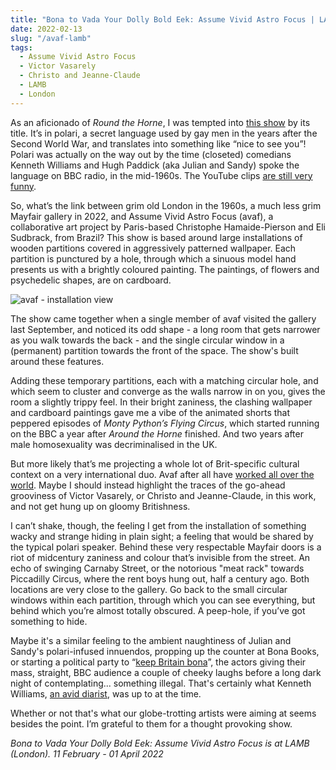 ```yaml
---
title: "Bona to Vada Your Dolly Bold Eek: Assume Vivid Astro Focus | LAMB"
date: 2022-02-13
slug: "/avaf-lamb"
tags:
  - Assume Vivid Astro Focus
  - Victor Vasarely
  - Christo and Jeanne-Claude
  - LAMB
  - London
---
```


As an aficionado of *Round the Horne*, I was tempted into [this show](https://www.lamb-arts.com/exhibitions/65-bona-to-vada-your-dolly-bold-eek-assume-vivid-astro-focus/overview/) by its title. It’s in polari, a secret language used by gay men in the years after the Second World War, and translates into something like “nice to see you”! Polari was actually on the way out by the time (closeted) comedians Kenneth Williams and Hugh Paddick (aka Julian and Sandy) spoke the language on BBC radio, in the mid-1960s. The YouTube clips [are still very funny](https://www.youtube.com/watch?v=OZL4rTEWU5c).

So, what’s the link between grim old London in the 1960s, a much less grim Mayfair gallery in 2022, and Assume Vivid Astro Focus (avaf), a collaborative art project by Paris-based Christophe Hamaide-Pierson and Eli Sudbrack, from Brazil? This show is based around large installations of wooden partitions covered in aggressively patterned wallpaper. Each partition is punctured by a hole, through which a sinuous model hand presents us with a brightly coloured painting. The paintings, of flowers and psychedelic shapes, are on cardboard.

![avaf - installation view](/avaf-lamb-1.jpeg)

The show came together when a single member of avaf visited the gallery last September, and noticed its odd shape - a long room that gets narrower as you walk towards the back - and the single circular window in a (permanent) partition towards the front of the space. The show's built around these features.

Adding these temporary partitions, each with a matching circular hole, and which seem to cluster and converge as the walls narrow in on you, gives the room a slightly trippy feel. In their bright zaniness, the clashing wallpaper and cardboard paintings gave me a vibe of the animated shorts that peppered episodes of *Monty Python’s Flying Circus*, which started running on the BBC a year after *Around the Horne* finished. And two years after male homosexuality was decriminalised in the UK.

But more likely that’s me projecting a whole lot of Brit-specific cultural context on a very international duo. Avaf after all have [worked all over the world](https://www.assumevividastrofocus.com/). Maybe I should instead highlight the traces of the go-ahead grooviness of Victor Vasarely, or Christo and Jeanne-Claude, in this work, and not get hung up on gloomy Britishness.

I can’t shake, though, the feeling I get from the installation of something wacky and strange hiding in plain sight; a feeling that would be shared by the typical polari speaker. Behind these very respectable Mayfair doors is a riot of midcentury zaniness and colour that’s invisible from the street. An echo of swinging Carnaby Street, or the notorious "meat rack" towards Piccadilly Circus, where the rent boys hung out, half a century ago. Both locations are very close to the gallery. Go back to the small circular windows within each partition, through which you can see everything, but behind which you’re almost totally obscured. A peep-hole, if you’ve got something to hide.

Maybe it's a similar feeling to the ambient naughtiness of Julian and Sandy's polari-infused innuendos, propping up the counter at Bona Books, or starting a political party to “[keep Britain bona](https://www.youtube.com/watch?v=E_w8qa2sMMQ)”, the actors giving their mass, straight, BBC audience a couple of cheeky laughs before a long dark night of contemplating... something illegal. That's certainly what Kenneth Williams, [an avid diarist](https://www.amazon.co.uk/Kenneth-Williams-Diaries-Russell-Davies/dp/0006380905), was up to at the time.

Whether or not that's what our globe-trotting artists were aiming at seems besides the point. I’m grateful to them for a thought provoking show.

*Bona to Vada Your Dolly Bold Eek: Assume Vivid Astro Focus is at LAMB (London). 11 February - 01 April 2022*
